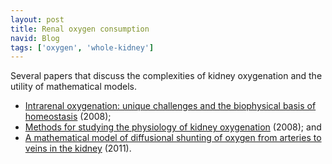 ```yaml
---
layout: post
title: Renal oxygen consumption
navid: Blog
tags: ['oxygen', 'whole-kidney']
---
```


Several papers that discuss the complexities of kidney oxygenation and the
utility of mathematical models.

<ul>

<li>
<a href="http://dx.doi.org/10.1152/ajprenal.90230.2008">Intrarenal
oxygenation: unique challenges and the biophysical basis of homeostasis</a>
(2008);
</li>

<li>
<a href="http://dx.doi.org/10.1111/j.1440-1681.2008.05063.x">Methods for
studying the physiology of kidney oxygenation</a> (2008); and
</li>

<li>
<a href="http://dx.doi.org/10.1152/ajprenal.00544.2010">A mathematical model
of diffusional shunting of oxygen from arteries to veins in the kidney</a>
(2011).
</li>

</ul>
